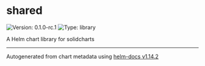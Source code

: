 # shared

![Version: 0.1.0-rc.1](https://img.shields.io/badge/Version-0.1.0--rc.1-informational?style=flat-square) ![Type: library](https://img.shields.io/badge/Type-library-informational?style=flat-square)

A Helm chart library for solidcharts

----------------------------------------------
Autogenerated from chart metadata using [helm-docs v1.14.2](https://github.com/norwoodj/helm-docs/releases/v1.14.2)
